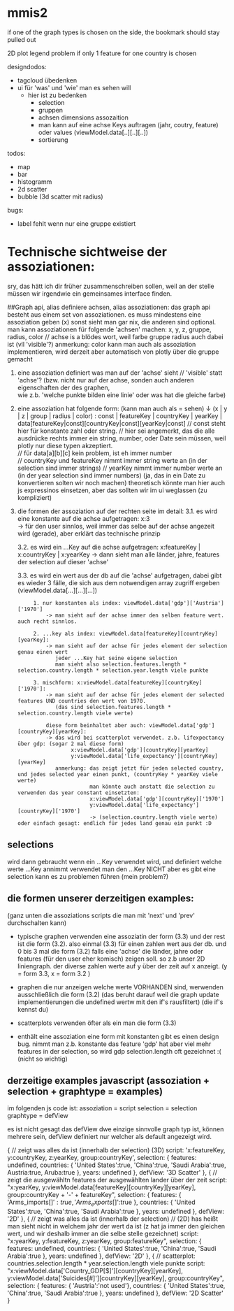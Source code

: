 # mmis2

if one of the graph types is chosen on the side, the bookmark should stay pulled out

2D plot legend problem if only 1 feature for one country is chosen


designdodos:
- tagcloud übedenken
- ui für 'was' und 'wie' man es sehen will
    - hier ist zu bedenken
        - selection
        - gruppen
        - achsen dimensions assozaition
        - man kann auf eine achse Keys auftragen (jahr, coutry, feature) oder values (viewModel.data[..][..][..])
        - sortierung

todos:
- map
- bar
- histogramm
- 2d scatter
- bubble (3d scatter mit radius)


bugs:
- label fehlt wenn nur eine gruppe existiert



# Technische sichtweise der assoziationen:
sry, das hätt ich dir früher zusammenschreiben sollen, weil an der stelle müssen wir
irgendwie ein gemeinsames interface finden.

##Graph api, alias definiere achsen, alias assoziationen:
das graph api besteht aus einem set von assoziationen.
es muss mindestens eine assoziation geben (x) sonst sieht man gar nix, die anderen sind optional.
man kann assoziationen für folgende 'achsen' machen: x, y, z, gruppe, radius, color                 // achse is a blödes wort, weil farbe gruppe radius auch dabei ist (vll 'visible'?)
anmerkung: color kann man auch als assoziation implementieren,
           wird derzeit aber automatisch von plotly über die gruppe gemacht

1. eine assoziation definiert was man auf der 'achse' sieht                                         // 'visible' statt 'achse'?
   (bzw. nicht nur auf der achse, sonden auch anderen eigenschaften der des graphen,               
    wie z.b. 'welche punkte bilden eine linie' oder was hat die gleiche farbe)

2. eine assoziation hat folgende form:   (kann man auch als = sehen)
                                         ↓
    (x | y | z | group | radius | color) : const | featureKey | countryKey | yearKey | data[featureKey|const][countryKey|const][yearKey|const]
    // const steht hier für konstante zahl oder string.
    // hier sei angemerkt, das die alle ausdrücke rechts immer ein string, number, oder Date sein müssen, weil plotly nur diese typen akzeptiert.     
    // für data[a][b][c] kein problem, ist eh immer number    
    // countryKey und featureKey nimmt immer string werte an (in der selection sind immer strings)
    // yearKey nimmt immer number werte an (in der year selection sind immer numbers) (ja, das in ein Date zu konvertieren solten wir noch machen)
    theoretisch könnte man hier auch js expressinos einsetzen, aber das sollten wir im ui weglassen (zu kompliziert)

3. die formen der assoziation auf der rechten seite im detail:
    3.1. es wird eine konstante auf die achse aufgetragen: x:3                                              
            -> für den user sinnlos, weil immer das selbe auf der achse angezeit wird (gerade), aber erklärt das technische prinzip

    3.2. es wird ein ...Key auf die achse aufgetragen: x:featureKey | x:countryKey | x:yearKey
            -> dann sieht man alle länder, jahre, features der selection auf dieser 'achse'

    3.3. es wird ein wert aus der db auf die 'achse' aufgetragen, dabei gibt es wieder 3 fälle,
            die sich aus dem notwendigen array zugriff ergeben (viewModel.data[...][...][...])

            1. nur konstanten als index: viewModel.data['gdp']['Austria']['1970']
                -> man sieht auf der achse immer den selben feature wert. auch recht sinnlos.

            2. ...key als index: viewModel.data[featureKey][countryKey][yearKey]:
                -> man sieht auf der achse für jedes element der selection genau einen wert
                   jeder ...Key hat seine eigene selection
                   man sieht also selection.features.length * selection.country.length * selection.year.length viele punkte

            3. mischform: x:viewModel.data[featureKey][countryKey]['1970']:
                -> man sieht auf der achse für jedes element der selected features UND countries den wert von 1970.
                   (das sind selection.features.length * selection.country.length viele werte)

                diese form beinhaltet aber auch: viewModel.data['gdp'][countryKey][yearKey]:
                -> das wird bei scatterplot verwendet. z.b. lifexpectancy über gdp: (sogar 2 mal diese form)
                        x:viewModel.data['gdp'][countryKey][yearKey]
                        y:viewModel.data['life_expectancy'][countryKey][yearKey]
                   anmerkung: das zeigt jetzt für jeden selected country, und jedes selected year einen punkt, (countryKey * yearKey viele werte)
                              man könnte auch anstatt die selection zu verwenden das year constant einsetzten:
                              x:viewModel.data['gdp'][countryKey]['1970']
                              y:viewModel.data['life_expectancy'][countryKey]['1970']
                              -> (selection.country.length viele werte) oder einfach gesagt: endlich für jedes land genau ein punkt :D

## selections
wird dann gebraucht wenn ein ...Key verwendet wird, und definiert welche werte ...Key annimmt
verwendet man den ...Key NICHT aber es gibt eine selection kann es zu problemen führen (mein problem?)

## die formen unserer derzeitigen examples:
  (ganz unten die assoziations scripts die man mit 'next' und 'prev' durchschalten kann)

- typische graphen verwenden eine assoziatin der form (3.3) und der rest ist die form (3.2).
  also einmal (3.3) für einen zahlen wert aus der db.
  und 0 bis 3 mal die form (3.2) falls eine 'achse' die länder, jahre oder features (für den user eher komisch) zeigen soll.
  so z.b unser 2D liniengraph. der diverse zahlen werte auf y über der zeit auf x anzeigt. (y = form 3.3, x = form 3.2 )

- graphen die nur anzeigen welche werte VORHANDEN sind, werwenden ausschließlich die form (3.2)
  (das beruht darauf weil die graph update implementierungen die undefined wertw mit den if's rausfiltert) (die if's kennst du)

- scatterplots verwenden öfter als ein man die form (3.3)

- enthält eine assoziation eine form mit konstanten gibt es einen design bug.
  nimmt man z.b. konstante das feature 'gdp' hat aber viel mehr features in der selection,
  so wird gdp selection.length oft gezeichnet :( (nicht so wichtig)

## derzeitige examples javascript (assoziation + selection + graphtype = examples)
im folgenden js code ist:
   assoziation = script
   selection = selection
   graphtype = defView

es ist nicht gesagt das defView dwe einzige sinnvolle graph typ ist,
können mehrere sein, defView definiert nur welcher als default angezeigt wird.

{   // zeigt was alles da ist (innerhalb der selection) (3D)
    script: 'x:featureKey, y:countryKey, z:yearKey, group:countryKey',
    selection: {
        features:  undefined,
        countries: { 'United States':true, 'China':true, 'Saudi Arabia':true, Austria:true, Aruba:true },
        years:     undefined
    },
    defView: '3D Scatter'
},
{
    // zeigt die ausgewähltn features der ausgewählten lander über der zeit
    script: "x:yearKey, y:viewModel.data[featureKey][countryKey][yearKey], group:countryKey + '-' + featureKey",
    selection: {
        features:  { 'Arms_imports[$]':true, 'Arms_exports[$]':true },
        countries: { 'United States':true, 'China':true, 'Saudi Arabia':true },
        years:     undefined
    },
    defView: '2D'
},
{
    // zeigt was alles da ist (innerhalb der selection)
    // (2D) has heißt man sieht nicht in welchem jahr der wert da ist (z hat ja immer den gleichen wert, und wir deshalb immer an die selbe stelle gezeichnet)
    script: "x:yearKey, y:featureKey, z:yearKey, group:featureKey",
    selection: {
        features:  undefined,
        countries: { 'United States':true, 'China':true, 'Saudi Arabia':true },
        years:     undefined
    },
    defView: '2D'
},
{
    // scatterplot: countries.selection.length * year.selection.length viele punkte
    script: "x:viewModel.data['Country_GDP[$]'][countryKey][yearKey], y:viewModel.data['Suicides[#]'][countryKey][yearKey], group:countryKey",
    selection: {
        features:  { 'Austria':'not used'},
        countries: { 'United States':true, 'China':true, 'Saudi Arabia':true },
        years:     undefined
    },
    defView: '2D Scatter'
}
